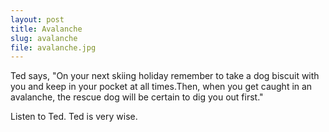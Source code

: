 ```yaml
---
layout: post
title: Avalanche
slug: avalanche
file: avalanche.jpg
---
```


<p>Ted says, &quot;On your next skiing holiday remember to take a dog biscuit with you and keep in your pocket at all times.Then, when you get caught in an avalanche, the rescue dog will be certain to dig you out first.&quot;</p>

<p>Listen to Ted.
Ted is very wise.</p>